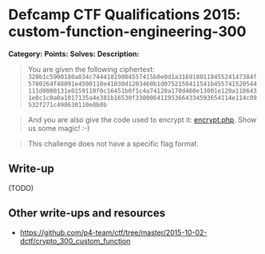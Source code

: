 # Defcamp CTF Qualifications 2015: custom-function-engineering-300

**Category:**
**Points:**
**Solves:**
**Description:**

> You are given the following ciphertext: `320b1c5900180a034c74441819004557415b0e0d1a316918011845524147384f5700264f48091e4500110e41030d1203460b1d0752150411541b455741520544111d0000131e0159110f0c16451b0f1c4a74120a170d460e13001e120a1106431e0c1c0a0a1017135a4e381b16530f330006411953664334593654114e114c09532f271c490630110e0b0b`

> And you are also give the code used to encrypt it: [encrypt.php](encrypt.txt). Show us some magic! :-) 

>This challenge does not have a specific flag format.
>
>


## Write-up

(TODO)

## Other write-ups and resources

* <https://github.com/p4-team/ctf/tree/master/2015-10-02-dctf/crypto_300_custom_function>
